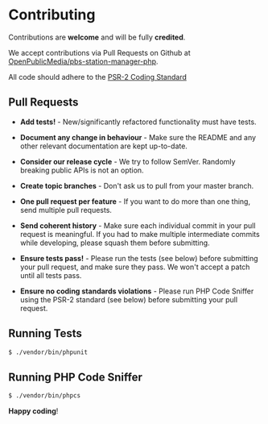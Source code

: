 # Contributing

Contributions are **welcome** and will be fully **credited**.

We accept contributions via Pull Requests on Github at [OpenPublicMedia/pbs-station-manager-php](https://github.com/OpenPublicMedia/pbs-station-manager-php).

All code should adhere to the [PSR-2 Coding Standard](https://www.php-fig.org/psr/psr-2/)

## Pull Requests

- **Add tests!** - New/significantly refactored functionality must have tests.

- **Document any change in behaviour** - Make sure the README and any other 
relevant documentation are kept up-to-date.

- **Consider our release cycle** - We try to follow SemVer. Randomly breaking 
public APIs is not an option.

- **Create topic branches** - Don't ask us to pull from your master branch.

- **One pull request per feature** - If you want to do more than one thing, send
multiple pull requests.

- **Send coherent history** - Make sure each individual commit in your pull
request is meaningful. If you had to make multiple intermediate commits while
developing, please squash them before submitting.

- **Ensure tests pass!** - Please run the tests (see below) before submitting
your pull request, and make sure they pass. We won't accept a patch until all
tests pass.

- **Ensure no coding standards violations** - Please run PHP Code Sniffer using
the PSR-2 standard (see below) before submitting your pull request.

## Running Tests

``` bash
$ ./vendor/bin/phpunit
```

## Running PHP Code Sniffer

``` bash
$ ./vendor/bin/phpcs
```

**Happy coding**!
